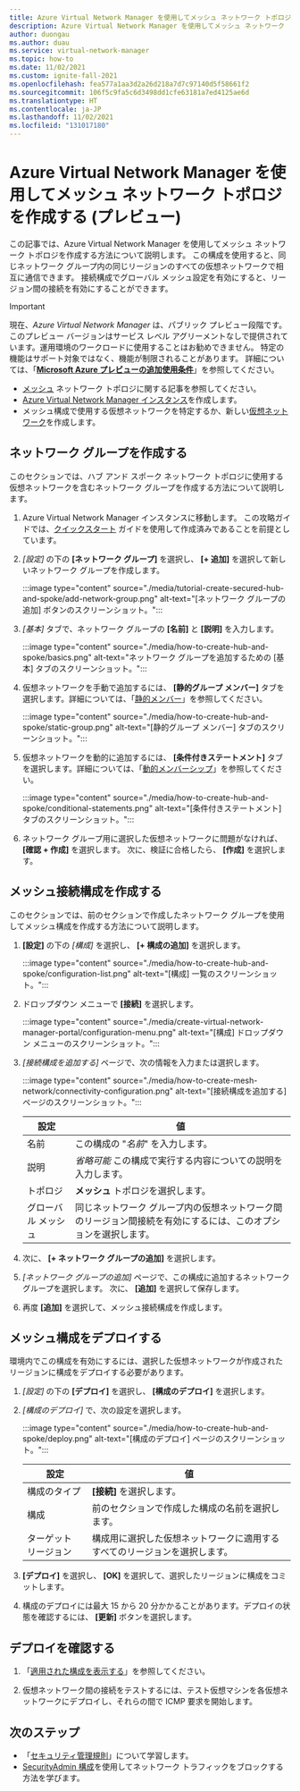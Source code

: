 ```yaml
---
title: Azure Virtual Network Manager を使用してメッシュ ネットワーク トポロジを作成する (プレビュー)
description: Azure Virtual Network Manager を使用してメッシュ ネットワーク トポロジを作成する方法について説明します。
author: duongau
ms.author: duau
ms.service: virtual-network-manager
ms.topic: how-to
ms.date: 11/02/2021
ms.custom: ignite-fall-2021
ms.openlocfilehash: fea577a1aa3d2a26d218a7d7c97140d5f58661f2
ms.sourcegitcommit: 106f5c9fa5c6d3498dd1cfe63181a7ed4125ae6d
ms.translationtype: HT
ms.contentlocale: ja-JP
ms.lasthandoff: 11/02/2021
ms.locfileid: "131017180"
---
```

# <a name="create-a-mesh-network-topology-with-azure-virtual-network-manager-preview"></a>Azure Virtual Network Manager を使用してメッシュ ネットワーク トポロジを作成する (プレビュー)

この記事では、Azure Virtual Network Manager を使用してメッシュ ネットワーク トポロジを作成する方法について説明します。 この構成を使用すると、同じネットワーク グループ内の同じリージョンのすべての仮想ネットワークで相互に通信できます。 接続構成でグローバル メッシュ設定を有効にすると、リージョン間の接続を有効にすることができます。

> [!IMPORTANT]
> 現在、*Azure Virtual Network Manager* は、パブリック プレビュー段階です。
> このプレビュー バージョンはサービス レベル アグリーメントなしで提供されています。運用環境のワークロードに使用することはお勧めできません。 特定の機能はサポート対象ではなく、機能が制限されることがあります。
> 詳細については、「[**Microsoft Azure プレビューの追加使用条件**](https://azure.microsoft.com/support/legal/preview-supplemental-terms/)」を参照してください。

* [メッシュ](concept-connectivity-configuration.md#mesh-network-topology) ネットワーク トポロジに関する記事を参照してください。
* [Azure Virtual Network Manager インスタンス](create-virtual-network-manager-portal.md#create-virtual-network-manager)を作成します。
* メッシュ構成で使用する仮想ネットワークを特定するか、新しい[仮想ネットワーク](../virtual-network/quick-create-portal.md)を作成します。

## <a name="create-a-network-group"></a>ネットワーク グループを作成する

このセクションでは、ハブ アンド スポーク ネットワーク トポロジに使用する仮想ネットワークを含むネットワーク グループを作成する方法について説明します。

1. Azure Virtual Network Manager インスタンスに移動します。 この攻略ガイドでは、[クイックスタート](create-virtual-network-manager-portal.md) ガイドを使用して作成済みであることを前提としています。

1. *[設定]* の下の **[ネットワーク グループ]** を選択し、 **[+ 追加]** を選択して新しいネットワーク グループを作成します。

    :::image type="content" source="./media/tutorial-create-secured-hub-and-spoke/add-network-group.png" alt-text="[ネットワーク グループの追加] ボタンのスクリーンショット。":::

1. *[基本]* タブで、ネットワーク グループの **[名前]** と **[説明]** を入力します。

    :::image type="content" source="./media/how-to-create-hub-and-spoke/basics.png" alt-text="ネットワーク グループを追加するための [基本] タブのスクリーンショット。":::

1. 仮想ネットワークを手動で追加するには、 **[静的グループ メンバー]** タブを選択します。詳細については、「[静的メンバー](concept-network-groups.md#static-membership)」を参照してください。

    :::image type="content" source="./media/how-to-create-hub-and-spoke/static-group.png" alt-text="[静的グループ メンバー] タブのスクリーンショット。":::

1. 仮想ネットワークを動的に追加するには、 **[条件付きステートメント]** タブを選択します。詳細については、「[動的メンバーシップ](concept-network-groups.md#dynamic-membership)」を参照してください。

    :::image type="content" source="./media/how-to-create-hub-and-spoke/conditional-statements.png" alt-text="[条件付きステートメント] タブのスクリーンショット。":::

1. ネットワーク グループ用に選択した仮想ネットワークに問題がなければ、 **[確認 + 作成]** を選択します。 次に、検証に合格したら、 **[作成]** を選択します。

## <a name="create-a-mesh-connectivity-configuration"></a>メッシュ接続構成を作成する

このセクションでは、前のセクションで作成したネットワーク グループを使用してメッシュ構成を作成する方法について説明します。

1. **[設定]** の下の *[構成]* を選択し、 **[+ 構成の追加]** を選択します。

    :::image type="content" source="./media/how-to-create-hub-and-spoke/configuration-list.png" alt-text="[構成] 一覧のスクリーンショット。":::

1. ドロップダウン メニューで **[接続]** を選択します。

    :::image type="content" source="./media/create-virtual-network-manager-portal/configuration-menu.png" alt-text="[構成] ドロップダウン メニューのスクリーンショット。":::

1. *[接続構成を追加する]* ページで、次の情報を入力または選択します。

    :::image type="content" source="./media/how-to-create-mesh-network/connectivity-configuration.png" alt-text="[接続構成を追加する] ページのスクリーンショット。":::

    | 設定 | 値 |
    | ------- | ----- |
    | 名前 | この構成の "*名前*" を入力します。 |
    | 説明 | *省略可能* この構成で実行する内容についての説明を入力します。 |
    | トポロジ | **メッシュ** トポロジを選択します。 |
    | グローバル メッシュ | 同じネットワーク グループ内の仮想ネットワーク間のリージョン間接続を有効にするには、このオプションを選択します。 |

1. 次に、 **[+ ネットワーク グループの追加]** を選択します。 

1. *[ネットワーク グループの追加]* ページで、この構成に追加するネットワーク グループを選択します。 次に、 **[追加]** を選択して保存します。

1. 再度 **[追加]** を選択して、メッシュ接続構成を作成します。

## <a name="deploy-the-mesh-configuration"></a>メッシュ構成をデプロイする

環境内でこの構成を有効にするには、選択した仮想ネットワークが作成されたリージョンに構成をデプロイする必要があります。

1. *[設定]* の下の **[デプロイ]** を選択し、 **[構成のデプロイ]** を選択します。

1. *[構成のデプロイ]* で、次の設定を選択します。

    :::image type="content" source="./media/how-to-create-hub-and-spoke/deploy.png" alt-text="[構成のデプロイ] ページのスクリーンショット。":::

    | 設定 | 値 |
    | ------- | ----- |
    | 構成のタイプ | **[接続]** を選択します。 |
    | 構成 | 前のセクションで作成した構成の名前を選択します。 |
    | ターゲット リージョン | 構成用に選択した仮想ネットワークに適用するすべてのリージョンを選択します。 |

1. **[デプロイ]** を選択し、 **[OK]** を選択して、選択したリージョンに構成をコミットします。

1. 構成のデプロイには最大 15 から 20 分かかることがあります。デプロイの状態を確認するには、 **[更新]** ボタンを選択します。

## <a name="confirm-deployment"></a>デプロイを確認する

1. 「[適用された構成を表示する](how-to-view-applied-configurations.md)」を参照してください。

1. 仮想ネットワーク間の接続をテストするには、テスト仮想マシンを各仮想ネットワークにデプロイし、それらの間で ICMP 要求を開始します。

## <a name="next-steps"></a>次のステップ

- 「[セキュリティ管理規則](concept-security-admins.md)」について学習します。
- [SecurityAdmin 構成](how-to-block-network-traffic-portal.md)を使用してネットワーク トラフィックをブロックする方法を学びます。
